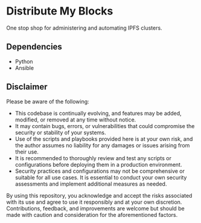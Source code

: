 # Distribute My Blocks

One stop shop for administering and automating IPFS clusters.

## Dependencies
- Python
- Ansible

## Disclaimer

Please be aware of the following:

- This codebase is continually evolving, and features may be added, modified, or removed at any time without notice.
- It may contain bugs, errors, or vulnerabilities that could compromise the security or stability of your systems.
- Use of the scripts and playbooks provided here is at your own risk, and the author assumes no liability for any damages or issues arising from their use.
- It is recommended to thoroughly review and test any scripts or configurations before deploying them in a production environment.
- Security practices and configurations may not be comprehensive or suitable for all use cases. It is essential to conduct your own security assessments and implement additional measures as needed.

By using this repository, you acknowledge and accept the risks associated with its use and agree to use it responsibly and at your own discretion. Contributions, feedback, and improvements are welcome but should be made with caution and consideration for the aforementioned factors.
